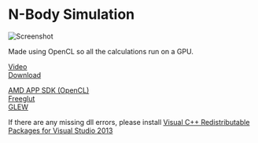 N-Body Simulation
======================

![Screenshot](https://bitbucket.org/zero-slo/n-body/raw/master/screen.png)

Made using OpenCL so all the calculations run on a GPU.

[Video](https://www.youtube.com/watch?v=teazZR58TOs)    
[Download](https://bitbucket.org/zero-slo/n-body/downloads/Release-win-x64.zip)    

[AMD APP SDK (OpenCL)](http://developer.amd.com/tools-and-sdks/heterogeneous-computing/amd-accelerated-parallel-processing-app-sdk/)     
[Freeglut](http://freeglut.sourceforge.net/)     
[GLEW](http://glew.sourceforge.net/)

If there are any missing dll errors, please install [Visual C++ Redistributable Packages for Visual Studio 2013](http://www.microsoft.com/en-us/download/details.aspx?id=40784)